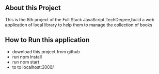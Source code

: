 ## About this Project
This is the 8th project of the Full Stack JavaScript TechDegree,build a web application of local library to help them to manage the collection of books

## How to Run this application 
* download this project from github 
* run npm install 
* run npm start 
* to to localhost:3000/